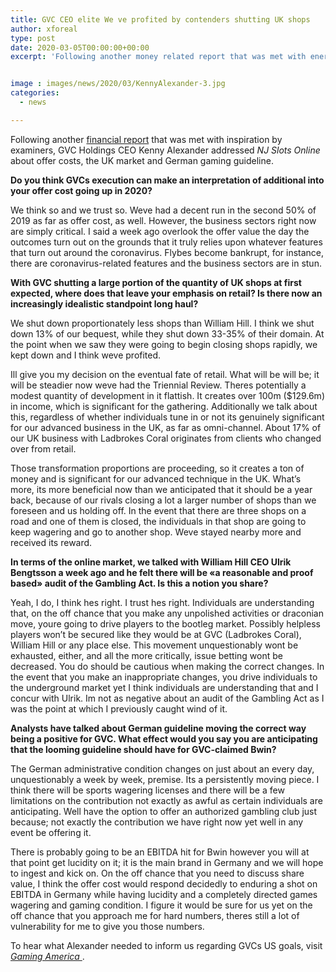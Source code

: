 ```yaml
---
title: GVC CEO elite We ve profited by contenders shutting UK shops
author: xforeal 
type: post
date: 2020-03-05T00:00:00+00:00
excerpt: 'Following another money related report that was met with energy by investigators, GVC Holdings CEO Kenny Alexander addressed NJ Slots Online about offer costs, the UK market and German gaming regulation '


image : images/news/2020/03/KennyAlexander-3.jpg
categories:
  - news

---
```

Following another [financial report][1] that was met with inspiration by examiners, GVC Holdings CEO Kenny Alexander addressed _NJ Slots Online_ about offer costs, the UK market and German gaming guideline. 

**Do you think GVCs execution can make an interpretation of additional into your offer cost going up in 2020?** 

We think so and we trust so. Weve had a decent run in the second 50% of 2019 as far as offer cost, as well. However, the business sectors right now are simply critical. I said a week ago overlook the offer value the day the outcomes turn out on the grounds that it truly relies upon whatever features that turn out around the coronavirus. Flybes become bankrupt, for instance, there are coronavirus-related features and the business sectors are in stun. 

**With GVC shutting a large portion of the quantity of UK shops at first expected, where does that leave your emphasis on retail? Is there now an increasingly idealistic standpoint long haul?** 

We shut down proportionately less shops than William Hill. I think we shut down 13&percnt; of our bequest, while they shut down 33-35&percnt; of their domain. At the point when we saw they were going to begin closing shops rapidly, we kept down and I think weve profited. 

Ill give you my decision on the eventual fate of retail. What will be will be; it will be steadier now weve had the Triennial Review. Theres potentially a modest quantity of development in it flattish. It creates over 100m ($129.6m) in income, which is significant for the gathering. Additionally we talk about this, regardless of whether individuals tune in or not its genuinely significant for our advanced business in the UK, as far as omni-channel. About 17&percnt; of our UK business with Ladbrokes Coral originates from clients who changed over from retail. 

Those transformation proportions are proceeding, so it creates a ton of money and is significant for our advanced technique in the UK. What&#8217;s more, its more beneficial now than we anticipated that it should be a year back, because of our rivals closing a lot a larger number of shops than we foreseen and us holding off. In the event that there are three shops on a road and one of them is closed, the individuals in that shop are going to keep wagering and go to another shop. Weve stayed nearby more and received its reward. 

**In terms of the online market, we talked with William Hill CEO Ulrik Bengtsson a week ago and he felt there will be &#171;a reasonable and proof based&#187; audit of the Gambling Act. Is this a notion you share?** 

Yeah, I do, I think hes right. I trust hes right. Individuals are understanding that, on the off chance that you make any unpolished activities or draconian move, youre going to drive players to the bootleg market. Possibly helpless players won&#8217;t be secured like they would be at GVC (Ladbrokes Coral), William Hill or any place else. This movement unquestionably wont be exhausted, either, and all the more critically, issue betting wont be decreased. You do should be cautious when making the correct changes. In the event that you make an inappropriate changes, you drive individuals to the underground market yet I think individuals are understanding that and I concur with Ulrik. Im not as negative about an audit of the Gambling Act as I was the point at which I previously caught wind of it. 

**Analysts have talked about German guideline moving the correct way being a positive for GVC. What effect would you say you are anticipating that the looming guideline should have for GVC-claimed Bwin?** 

The German administrative condition changes on just about an every day, unquestionably a week by week, premise. Its a persistently moving piece. I think there will be sports wagering licenses and there will be a few limitations on the contribution not exactly as awful as certain individuals are anticipating. Well have the option to offer an authorized gambling club just because; not exactly the contribution we have right now yet well in any event be offering it. 

There is probably going to be an EBITDA hit for Bwin however you will at that point get lucidity on it; it is the main brand in Germany and we will hope to ingest and kick on. On the off chance that you need to discuss share value, I think the offer cost would respond decidedly to enduring a shot on EBITDA in Germany while having lucidity and a completely directed games wagering and gaming condition. I figure it would be sure for us yet on the off chance that you approach me for hard numbers, theres still a lot of vulnerability for me to give you those numbers. 

To hear what Alexander needed to inform us regarding GVCs US goals, visit <a href="https://gamingamerica.com/news/369/gvc-ceo-gvcmgm-will-gain-good-leverage-off-yahoo-deal" rel="noopener noreferrer" target="_blank"><em>Gaming America </em></a>.

 [1]: #